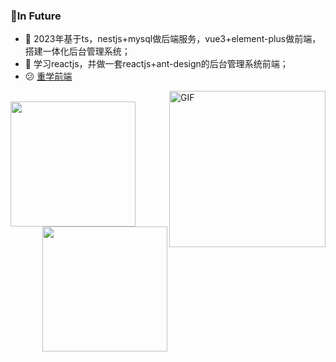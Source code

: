 ### 📝In Future

- 🚧 2023年基于ts，nestjs+mysql做后端服务，vue3+element-plus做前端，搭建一体化后台管理系统；
- 🤯 学习reactjs，并做一套reactjs+ant-design的后台管理系统前端；
- 😕 [重学前端](https://doc.vercel.app/frontend/web/77749.html#%E5%AD%A6%E4%B9%A0%E8%B7%AF%E5%BE%84%E4%B8%8E%E5%AD%A6%E4%B9%A0%E6%96%B9%E6%B3%95)

<img align="right" alt="GIF" width="250px" src="./coding.gif" />
<br />
<div>
  <a href="https://github.com/chendaleiQ/chendaleiQ"> 
    <img align="left" height="200px" src="https://github-readme-stats.vercel.app/api?username=chendaleiQ&show_icons=true&theme=tokyonight" />
  </a>
  <a href="https://github.com/chendaleiQ/chendaleiQ"> 
    <img align="right"  height="200px" src="https://github-readme-stats.vercel.app/api/top-langs/?username=chendaleiQ&theme=tokyonight"/>
  </a>
</div>
